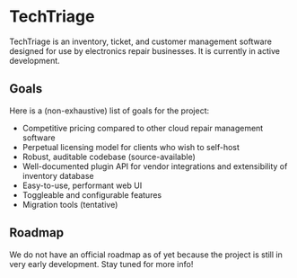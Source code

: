 # TechTriage
TechTriage is an inventory, ticket, and customer management software designed for use by electronics
repair businesses. It is currently in active development.

## Goals
Here is a (non-exhaustive) list of goals for the project:
- Competitive pricing compared to other cloud repair management software
- Perpetual licensing model for clients who wish to self-host
- Robust, auditable codebase (source-available)
- Well-documented plugin API for vendor integrations and extensibility of inventory database
- Easy-to-use, performant web UI
- Toggleable and configurable features
- Migration tools (tentative)

## Roadmap
We do not have an official roadmap as of yet because the project is still in very early development.
Stay tuned for more info!